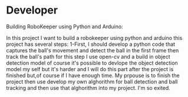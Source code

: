 # Developer
Building RoboKeeper using Python and Arduino:

In this project I want to build a robokeeper using python and arduino 
this project has several steps:
1-First, I should develop a python code that captures the ball's movement and detect the ball in the first frame then track the ball's path
for this step I use open-cv and a build in object detection model of course it's possible to devlope the object detection model my self but it's harder and I will do this part after the project is finished but,of course if I have enough time.
My prpouse is to finish the project then use develop my own alghorithm for ball detection and ball tracking and then use that alghorithm into my project.
I'm so exited.
